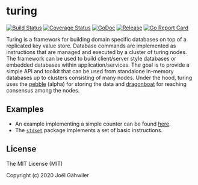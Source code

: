 # turing

[![Build Status](https://travis-ci.org/256dpi/turing.svg?branch=master)](https://travis-ci.org/256dpi/turing)
[![Coverage Status](https://coveralls.io/repos/github/256dpi/turing/badge.svg?branch=master)](https://coveralls.io/github/256dpi/turing?branch=master)
[![GoDoc](https://godoc.org/github.com/256dpi/turing?status.svg)](http://godoc.org/github.com/256dpi/turing)
[![Release](https://img.shields.io/github/release/256dpi/turing.svg)](https://github.com/256dpi/turing/releases)
[![Go Report Card](https://goreportcard.com/badge/github.com/256dpi/turing)](http://goreportcard.com/report/256dpi/turing)

Turing is a framework for building domain specific databases on top of a
replicated key value store. Database commands are implemented as instructions
that are managed and executed by a cluster of turing nodes. The framework can
be used to build client/server style databases or embedded databases within
application/services. The goal is to provide a simple API and toolkit that can
be used from standalone in-memory databases up to clusters consisting of many
nodes. Under the hood, turing uses the [pebble](https://github.com/cockroachdb/pebble)
(alpha) for storing the data and [dragonboat](https://github.com/lni/dragonboat)
for reaching consensus among the nodes.

## Examples

- An example implementing a simple counter can be found
  [here](https://github.com/256dpi/turing/blob/master/examples/counter/main.go). 
- The [`stdset`](https://github.com/256dpi/turing/tree/master/stdset)
  package implements a set of basic instructions.

## License

The MIT License (MIT)

Copyright (c) 2020 Joël Gähwiler
